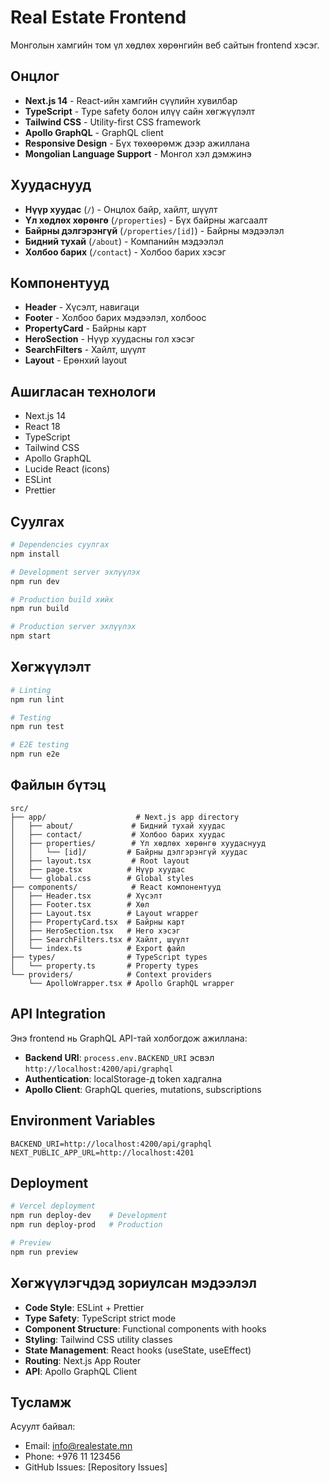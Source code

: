 # Real Estate Frontend

Монголын хамгийн том үл хөдлөх хөрөнгийн веб сайтын frontend хэсэг.

## Онцлог

- **Next.js 14** - React-ийн хамгийн сүүлийн хувилбар
- **TypeScript** - Type safety болон илүү сайн хөгжүүлэлт
- **Tailwind CSS** - Utility-first CSS framework
- **Apollo GraphQL** - GraphQL client
- **Responsive Design** - Бүх төхөөрөмж дээр ажиллана
- **Mongolian Language Support** - Монгол хэл дэмжинэ

## Хуудаснууд

- **Нүүр хуудас** (`/`) - Онцлох байр, хайлт, шүүлт
- **Үл хөдлөх хөрөнгө** (`/properties`) - Бүх байрны жагсаалт
- **Байрны дэлгэрэнгүй** (`/properties/[id]`) - Байрны мэдээлэл
- **Бидний тухай** (`/about`) - Компанийн мэдээлэл
- **Холбоо барих** (`/contact`) - Холбоо барих хэсэг

## Компонентууд

- **Header** - Хүсэлт, навигаци
- **Footer** - Холбоо барих мэдээлэл, холбоос
- **PropertyCard** - Байрны карт
- **HeroSection** - Нүүр хуудасны гол хэсэг
- **SearchFilters** - Хайлт, шүүлт
- **Layout** - Ерөнхий layout

## Ашигласан технологи

- Next.js 14
- React 18
- TypeScript
- Tailwind CSS
- Apollo GraphQL
- Lucide React (icons)
- ESLint
- Prettier

## Суулгах

```bash
# Dependencies суулгах
npm install

# Development server эхлүүлэх
npm run dev

# Production build хийх
npm run build

# Production server эхлүүлэх
npm start
```

## Хөгжүүлэлт

```bash
# Linting
npm run lint

# Testing
npm run test

# E2E testing
npm run e2e
```

## Файлын бүтэц

```
src/
├── app/                    # Next.js app directory
│   ├── about/             # Бидний тухай хуудас
│   ├── contact/           # Холбоо барих хуудас
│   ├── properties/        # Үл хөдлөх хөрөнгө хуудаснууд
│   │   └── [id]/         # Байрны дэлгэрэнгүй хуудас
│   ├── layout.tsx         # Root layout
│   ├── page.tsx          # Нүүр хуудас
│   └── global.css        # Global styles
├── components/            # React компонентууд
│   ├── Header.tsx        # Хүсэлт
│   ├── Footer.tsx        # Хөл
│   ├── Layout.tsx        # Layout wrapper
│   ├── PropertyCard.tsx  # Байрны карт
│   ├── HeroSection.tsx   # Hero хэсэг
│   ├── SearchFilters.tsx # Хайлт, шүүлт
│   └── index.ts          # Export файл
├── types/                # TypeScript types
│   └── property.ts       # Property types
└── providers/            # Context providers
    └── ApolloWrapper.tsx # Apollo GraphQL wrapper
```

## API Integration

Энэ frontend нь GraphQL API-тай холбогдож ажиллана:

- **Backend URI**: `process.env.BACKEND_URI` эсвэл `http://localhost:4200/api/graphql`
- **Authentication**: localStorage-д token хадгална
- **Apollo Client**: GraphQL queries, mutations, subscriptions

## Environment Variables

```env
BACKEND_URI=http://localhost:4200/api/graphql
NEXT_PUBLIC_APP_URL=http://localhost:4201
```

## Deployment

```bash
# Vercel deployment
npm run deploy-dev    # Development
npm run deploy-prod   # Production

# Preview
npm run preview
```

## Хөгжүүлэгчдэд зориулсан мэдээлэл

- **Code Style**: ESLint + Prettier
- **Type Safety**: TypeScript strict mode
- **Component Structure**: Functional components with hooks
- **Styling**: Tailwind CSS utility classes
- **State Management**: React hooks (useState, useEffect)
- **Routing**: Next.js App Router
- **API**: Apollo GraphQL Client

## Тусламж

Асуулт байвал:
- Email: info@realestate.mn
- Phone: +976 11 123456
- GitHub Issues: [Repository Issues]

